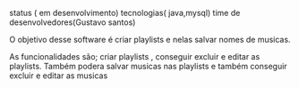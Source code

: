 status ( em desenvolvimento)
tecnologias( java,mysql)
time de desenvolvedores(Gustavo santos)

O objetivo desse software é criar playlists e nelas salvar nomes de musicas.

As funcionalidades são; criar playlists , conseguir excluir e editar as playlists.
Também podera salvar musicas nas playlists e também conseguir excluir e editar as musicas 
